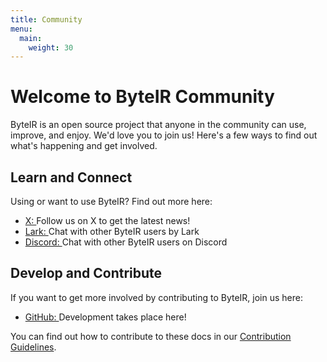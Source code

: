 ```yaml
---
title: Community
menu:
  main:
    weight: 30
---
```


<span class="h5 mb-0">
  <h1>Welcome to ByteIR Community</h1>
  <p>ByteIR is an open source project that anyone in the community can
    use, improve, and enjoy. We'd love you to join us! Here's a few ways to
    find out what's happening and get involved.</p>
</span>

<section class="row td-box td-box--white td-box--height-auto linkbox">

  <div class="col-xs-12 col-sm-6 col-md-6 col-lg-6">
    <h2>Learn and Connect</h2>
    <p>Using or want to use ByteIR? Find out more here:</p>
    <ul>
      <li title="X">
        <a
          target="_blank"
          rel="noopener"
          href="https://twitter.com/byte_ir"
        >
          <i class="fab fa-twitter"></i> X:
        </a>
        Follow us on X to get the latest news!
      </li>
      <li title="Lark">
        <a
          target="_blank"
          rel="noopener"
          href="https://applink.feishu.cn/client/chat/chatter/add_by_link?link_token=82cg12a5-f6ef-4515-bb08-273b4ded00bp"
        >
          <i class="fab fa-lark"></i> Lark:
        </a>
        Chat with other ByteIR users by Lark
      </li>
      <li>
        <a
          target="_blank"
          rel="noopener"
          href="https://discord.gg/hnuNZTk7"
        >
          <i class="fab fa-discord"></i> Discord:
        </a>
        Chat with other ByteIR users on Discord
      </li>
    </ul>
  </div>

  <div class="col-xs-12 col-sm-6 col-md-6 col-lg-6">
    <h2>Develop and Contribute</h2>
    <p>If you want to get more involved by contributing to ByteIR, join us here:</p>
    <ul>
      <li title="GitHub">
        <a
          target="_blank"
          rel="noopener"
          href="https://github.com/bytedance/byteir"
        >
          <i class="fab fa-github"></i> GitHub:
        </a>
        Development takes place here!
      </li>
      <!-- <li title="Slack">
        <a
          target="_blank"
          rel="noopener"
          href="https://join.slack.com/t/Project_Name/shared_invite/zt-tmcbzewn-UjXMF3ZQsPhl7W3tEDZboA"
        >
          <i class="fab fa-slack"></i> Slack:
        </a>
        Join our ByteIR Slack Channel
      </li> -->
    </ul>
    <p>
      You can find out how to contribute to these docs in our <a href="https://github.com/bytedance/byteir/blob/main/CONTRIBUTORS.md">Contribution Guidelines</a>.
    </p>
  </div>

</section>
